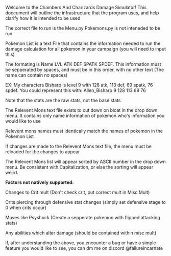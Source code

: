 Welcome to the Chambers And Charizards Damage Simulator!
This doccument will outline the infrastructure that the program uses, and help clarify how it is intended to be used

The correct file to run is the Menu.py
Pokemons.py is not inteneded to be run

Pokemon List is a text File that contains the information needed to run the damage calculation for all pokemon in your campaign (you will need to input this)

The formating is Name LVL ATK DEF SPATK SPDEF. This information must be sepperated by spaces, and must be in this order, with no other text (The name can contain no spaces)

EX: My characters Bisharp is level 9 with 128 atk, 113 def, 69 spatk, 76 spdef. You could represent this with: Allen_Bisharp 9 128 113 69 76

Note that the stats are the raw stats, not the base stats

The Relevent Mons text file exists to cut down on bloat in the drop down menu. It contains only name information of pokemon who's information you would like to use

Relevent mons names must identically match the names of pokemon in the Pokemon List

If changes are made to the Relevent Mons text file, the menu must be reloaded for the changes to appear

The Relevent Mons list will appear sorted by ASCII number in the drop down menu. Be consistent with Capitalization, or else the sorting will appear weird.

**Factors not natively supported:**

Changes to Crit mult (Don't check crit, put correct mult in Misc Mult)

Crits piercing through defensive stat changes (simply set defensive stage to 0 when crits occur)

Moves like Psyshock (Create a sepperate pokemon with flipped attacking stats)

Any abilities which alter damage (should be contained within misc mult)

If, after understanding the above, you encounter a bug or have a simple feature you would like to see, you can dm me on discord
@failureincarnate
